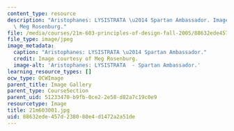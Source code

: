 ```yaml
---
content_type: resource
description: "Aristophanes: LYSISTRATA \u2014 Spartan Ambassador. Image courtesy of\
  \ Meg Rosenburg."
file: /media/courses/21m-603-principles-of-design-fall-2005/88632ede457d238080e4d1472a2a51de_21m603001.jpg
file_type: image/jpeg
image_metadata:
  caption: "Aristophanes: LYSISTRATA \u2014 Spartan Ambassador."
  credit: Image courtesy of Meg Rosenburg.
  image-alt: 'Aristophanes: LYSISTRATA  - Spartan Ambassador.'
learning_resource_types: []
ocw_type: OCWImage
parent_title: Image Gallery
parent_type: CourseSection
parent_uid: 51233470-b9fb-0ce2-2e58-d82a7c19c0e9
resourcetype: Image
title: 21m603001.jpg
uid: 88632ede-457d-2380-80e4-d1472a2a51de
---
```

